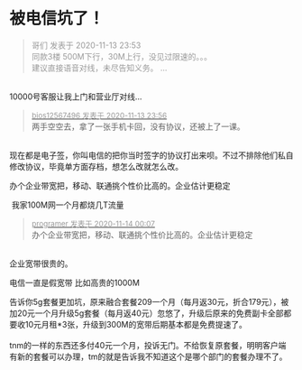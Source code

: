 # 被电信坑了！


<div class="quote"><blockquote><font color="#999999">哥们 发表于 2020-11-13 23:53</font><br />
<font color="#999999">同款3楼 500M下行，30M上行，没见过限速的。。。<br />
建议直接语音对线，未尽告知义务。 ...</font></blockquote></div><br />
10000号客服让我上门和营业厅对线…

<div class="quote"><blockquote><font size="2"><a href="https://www.hostloc.com/forum.php?mod=redirect&amp;goto=findpost&amp;pid=9451267&amp;ptid=766444" target="_blank"><font color="#999999">bios12567496 发表于 2020-11-13 23:56</font></a></font><br />
两手空空去，拿了一张手机卡回，没有协议，还被上了一课。</blockquote></div><br />
现在都是电子签，你叫电信的把你当时签字的协议打出来呗。不过不排除他们私自修改协议，毕竟单方面存档，想怎么改就怎么改。

办个企业带宽把，移动、联通挑个性价比高的。企业估计更稳定

<img src="static/image/smiley/default/lol.gif" smilieid="12" border="0" alt="" /> 我家100M网一个月都烧几T流量

<div class="quote"><blockquote><font size="2"><a href="https://www.hostloc.com/forum.php?mod=redirect&amp;goto=findpost&amp;pid=9451308&amp;ptid=766444" target="_blank"><font color="#999999">programer 发表于 2020-11-14 00:07</font></a></font><br />
办个企业带宽把，移动、联通挑个性价比高的。企业估计更稳定</blockquote></div><br />
企业宽带很贵的。

电信一直是假宽带 比如高贵的1000M

告诉你5g套餐更加坑，原来融合套餐209一个月（每月返30元，折合179元），被加20元一个月升级5g套餐（每月返40元）忽悠了，升级后原来的免费副卡全部都要收10元月租*3张，升级到300M的宽带后期基本都是免费提速了。<br />
<br />
tnm的一样的东西还多付40元一个月，投诉无门。不给恢复原套餐，明明客户端有新的套餐可以办理，tm的就是告诉我不知道这个是哪个部门的套餐办理不了。

